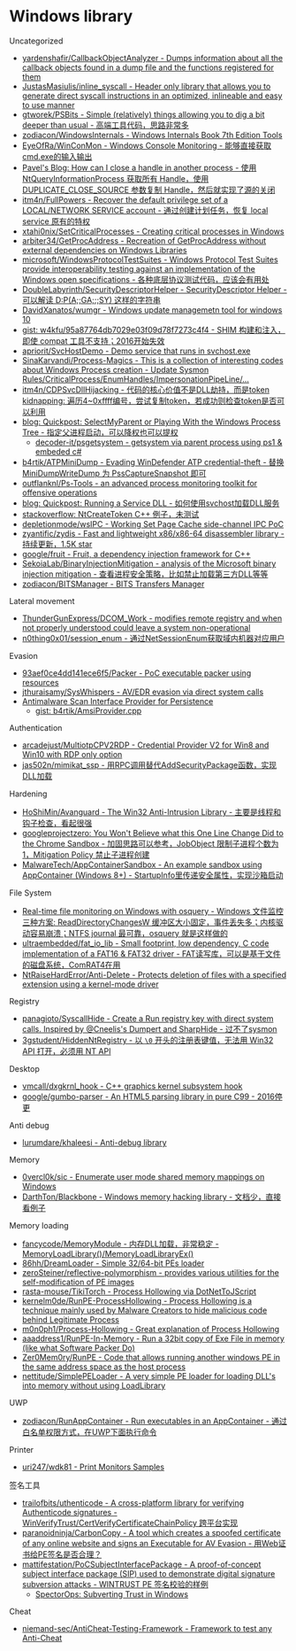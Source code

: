 # Windows library

Uncategorized

* [yardenshafir/CallbackObjectAnalyzer - Dumps information about all the callback objects found in a dump file and the functions registered for them](https://github.com/yardenshafir/CallbackObjectAnalyzer)
* [JustasMasiulis/inline_syscall - Header only library that allows you to generate direct syscall instructions in an optimized, inlineable and easy to use manner](https://github.com/JustasMasiulis/inline_syscall)
* [gtworek/PSBits - Simple (relatively) things allowing you to dig a bit deeper than usual - 高端工具代码，思路非常多](https://github.com/gtworek/PSBits)
* [zodiacon/WindowsInternals - Windows Internals Book 7th Edition Tools](https://github.com/zodiacon/WindowsInternals)
* [EyeOfRa/WinConMon - Windows Console Monitoring - 能够直接获取cmd.exe的输入输出](https://github.com/EyeOfRa/WinConMon)
* [Pavel's Blog: How can I close a handle in another process - 使用 NtQueryInformationProcess 获取所有 Handle，使用 DUPLICATE_CLOSE_SOURCE 参数复制 Handle，然后就实现了源的关闭](https://scorpiosoftware.net/2020/03/15/how-can-i-close-a-handle-in-another-process/)
* [itm4n/FullPowers - Recover the default privilege set of a LOCAL/NETWORK SERVICE account - 通过创建计划任务，恢复 local service 原有的特权](https://github.com/itm4n/FullPowers)
* [xtahi0nix/SetCriticalProcesses - Creating critical processes in Windows](https://github.com/xtahi0nix/SetCriticalProcesses)
* [arbiter34/GetProcAddress - Recreation of GetProcAddress without external dependencies on Windows Libraries](https://github.com/arbiter34/GetProcAddress)
* [microsoft/WindowsProtocolTestSuites - Windows Protocol Test Suites provide interoperability testing against an implementation of the Windows open specifications - 各种底层协议测试代码，应该会有用处](https://github.com/microsoft/WindowsProtocolTestSuites)
* [DoubleLabyrinth/SecurityDescriptorHelper - SecurityDescriptor Helper - 可以解读 D:P(A;;GA;;;SY) 这样的字符串](https://github.com/DoubleLabyrinth/SecurityDescriptorHelper)
* [DavidXanatos/wumgr - Windows update managemetn tool for windows 10](https://github.com/DavidXanatos/wumgr)
* [gist: w4kfu/95a87764db7029e03f09d78f7273c4f4 - SHIM 构建和注入，即使 compat 工具不支持；2016开始失效](https://gist.github.com/w4kfu/95a87764db7029e03f09d78f7273c4f4)
* [apriorit/SvcHostDemo - Demo service that runs in svchost.exe](https://github.com/apriorit/SvcHostDemo)
* [SinaKarvandi/Process-Magics - This is a collection of interesting codes about Windows Process creation - Update Sysmon Rules/CriticalProcess/EnumHandles/ImpersonationPipeLine/...](https://github.com/SinaKarvandi/Process-Magics)
* [itm4n/CDPSvcDllHijacking - 代码的核心价值不是DLL劫持，而是token kidnapping: 遍历4~0xffff编号，尝试复制token，若成功则检查token是否可以利用](https://github.com/itm4n/CDPSvcDllHijacking)
* [blog: Quickpost: SelectMyParent or Playing With the Windows Process Tree - 指定父进程启动，可以降权也可以提权](https://blog.didierstevens.com/2009/11/22/quickpost-selectmyparent-or-playing-with-the-windows-process-tree/)
  * [decoder-it/psgetsystem - getsystem via parent process using ps1 & embeded c#](https://github.com/decoder-it/psgetsystem)
* [b4rtik/ATPMiniDump - Evading WinDefender ATP credential-theft - 替换 MiniDumpWriteDump 为 PssCaptureSnapshot 即可](https://github.com/b4rtik/ATPMiniDump)
* [outflanknl/Ps-Tools - an advanced process monitoring toolkit for offensive operations](https://github.com/outflanknl/Ps-Tools)
* [blog: Quickpost: Running a Service DLL - 如何使用svchost加载DLL服务](https://blog.didierstevens.com/2019/10/29/quickpost-running-a-service-dll/)
* [stackoverflow: NtCreateToken C++ 例子，未测试](https://stackoverflow.com/questions/47412590/create-a-user-token-from-sid-expand-environment-variables-in-user-context)
* [depletionmode/wsIPC - Working Set Page Cache side-channel IPC PoC](https://github.com/depletionmode/wsIPC)
* [zyantific/zydis - Fast and lightweight x86/x86-64 disassembler library - 持续更新，1.5K star](https://github.com/zyantific/zydis)
* [google/fruit - Fruit, a dependency injection framework for C++](https://github.com/google/fruit)
* [SekoiaLab/BinaryInjectionMitigation - analysis of the Microsoft binary injection mitigation - 查看进程安全策略，比如禁止加载第三方DLL等等](https://github.com/SekoiaLab/BinaryInjectionMitigation)
* [zodiacon/BITSManager - BITS Transfers Manager](https://github.com/zodiacon/BITSManager)

Lateral movement

* [ThunderGunExpress/DCOM_Work - modifies remote registry and when not properly understood could leave a system non-operational](https://github.com/ThunderGunExpress/DCOM_Work)
* [n0thing0x01/session_enum - 通过NetSessionEnum获取域内机器对应用户](https://github.com/n0thing0x01/session_enum)

Evasion

* [93aef0ce4dd141ece6f5/Packer - PoC executable packer using resources](https://github.com/93aef0ce4dd141ece6f5/Packer)
* [jthuraisamy/SysWhispers - AV/EDR evasion via direct system calls](https://github.com/jthuraisamy/SysWhispers)
* [Antimalware Scan Interface Provider for Persistence](https://b4rtik.github.io/posts/antimalware-scan-interface-provider-for-persistence/)
  * [gist: b4rtik/AmsiProvider.cpp](https://gist.github.com/b4rtik/48ef702603d5e283bc81a05a01fccd40)

Authentication

* [arcadejust/MultiotpCPV2RDP - Credential Provider V2 for Win8 and Win10 with RDP only option](https://github.com/arcadejust/MultiotpCPV2RDP)
* [jas502n/mimikat_ssp - 用RPC调用替代AddSecurityPackage函数，实现DLL加载](https://github.com/jas502n/mimikat_ssp)

Hardening

* [HoShiMin/Avanguard - The Win32 Anti-Intrusion Library - 主要是线程和钩子检查，看起很强](https://github.com/HoShiMin/Avanguard)
* [googleprojectzero: You Won't Believe what this One Line Change Did to the Chrome Sandbox - 加固思路可以参考，JobObject 限制子进程个数为1，Mitigation Policy 禁止子进程创建](https://googleprojectzero.blogspot.com/2020/04/you-wont-believe-what-this-one-line.html)
* [MalwareTech/AppContainerSandbox - An example sandbox using AppContainer (Windows 8+) - StartupInfo里传递安全属性，实现沙箱启动](https://github.com/MalwareTech/AppContainerSandbox)

File System

* [Real-time file monitoring on Windows with osquery - Windows 文件监控三种方案: ReadDirectoryChangesW 缓冲区大小固定，事件丢失多；内核驱动容易崩溃；NTFS journal 最可靠，osquery 就是这样做的](https://blog.trailofbits.com/2020/03/16/real-time-file-monitoring-on-windows-with-osquery/)
* [ultraembedded/fat_io_lib - Small footprint, low dependency, C code implementation of a FAT16 & FAT32 driver - FAT读写库，可以是基于文件的磁盘系统，ComRAT4在用](https://github.com/ultraembedded/fat_io_lib)
* [NtRaiseHardError/Anti-Delete - Protects deletion of files with a specified extension using a kernel-mode driver](https://github.com/NtRaiseHardError/Anti-Delete)

Registry

* [panagioto/SyscallHide - Create a Run registry key with direct system calls. Inspired by @Cneelis's Dumpert and SharpHide - 过不了sysmon](https://github.com/panagioto/SyscallHide)
* [3gstudent/HiddenNtRegistry - 以 `\0` 开头的注册表键值，无法用 Win32 API 打开，必须用 NT API](https://github.com/3gstudent/HiddenNtRegistry)

Desktop

* [vmcall/dxgkrnl_hook - C++ graphics kernel subsystem hook](https://github.com/vmcall/dxgkrnl_hook)
* [google/gumbo-parser - An HTML5 parsing library in pure C99 - 2016停更](https://github.com/google/gumbo-parser)

Anti debug

* [lurumdare/khaleesi - Anti-debug library](https://github.com/lurumdare/khaleesi)

Memory

* [0vercl0k/sic - Enumerate user mode shared memory mappings on Windows](https://github.com/0vercl0k/sic)
* [DarthTon/Blackbone - Windows memory hacking library - 文档少，直接看例子](https://github.com/DarthTon/Blackbone)

Memory loading

* [fancycode/MemoryModule - 内存DLL加载，非常稳定 - MemoryLoadLibrary()/MemoryLoadLibraryEx()](https://github.com/fancycode/MemoryModule)
* [86hh/DreamLoader - Simple 32/64-bit PEs loader](https://github.com/86hh/DreamLoader)
* [zeroSteiner/reflective-polymorphism - provides various utilities for the self-modification of PE images](https://github.com/zeroSteiner/reflective-polymorphism)
* [rasta-mouse/TikiTorch - Process Hollowing via DotNetToJScript](https://github.com/rasta-mouse/TikiTorch)
* [kernelm0de/RunPE-ProcessHollowing - Process Hollowing is a technique mainly used by Malware Creators to hide malicious code behind Legitimate Process](https://github.com/kernelm0de/RunPE-ProcessHollowing)
* [m0n0ph1/Process-Hollowing - Great explanation of Process Hollowing](https://github.com/m0n0ph1/Process-Hollowing)
* [aaaddress1/RunPE-In-Memory - Run a 32bit copy of Exe File in memory (like what Software Packer Do)](https://github.com/aaaddress1/RunPE-In-Memory)
* [Zer0Mem0ry/RunPE - Code that allows running another windows PE in the same address space as the host process](https://github.com/Zer0Mem0ry/RunPE)
* [nettitude/SimplePELoader - A very simple PE loader for loading DLL's into memory without using LoadLibrary](https://github.com/nettitude/SimplePELoader)

UWP

* [zodiacon/RunAppContainer - Run executables in an AppContainer - 通过白名单权限方式，在UWP下面执行命令](https://github.com/zodiacon/RunAppContainer)

Printer

* [uri247/wdk81 - Print Monitors Samples](https://github.com/uri247/wdk81/tree/master/Print%20Monitors%20Samples/C%2B%2B/localmon)

签名工具

* [trailofbits/uthenticode - A cross-platform library for verifying Authenticode signatures - WinVerifyTrust/CertVerifyCertificateChainPolicy 跨平台实现](https://github.com/trailofbits/uthenticode)
* [paranoidninja/CarbonCopy - A tool which creates a spoofed certificate of any online website and signs an Executable for AV Evasion - 用Web证书给PE签名是否合理？](https://github.com/paranoidninja/CarbonCopy)
* [mattifestation/PoCSubjectInterfacePackage - A proof-of-concept subject interface package (SIP) used to demonstrate digital signature subversion attacks - WINTRUST PE 签名校验的样例](https://github.com/mattifestation/PoCSubjectInterfacePackage)
  * [SpectorOps: Subverting Trust in Windows](https://www.specterops.io/assets/resources/SpecterOps_Subverting_Trust_in_Windows.pdf)

Cheat

* [niemand-sec/AntiCheat-Testing-Framework - Framework to test any Anti-Cheat](https://github.com/niemand-sec/AntiCheat-Testing-Framework)



